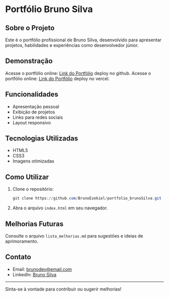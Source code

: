 ﻿# Portfólio Bruno Silva

## Sobre o Projeto

Este é o portfólio profissional de Bruno Silva, desenvolvido para apresentar projetos, habilidades e experiências como desenvolvedor júnior.

## Demonstração

Acesse o portfólio online: [Link do Portfólio](https://brunoezekiel.github.io/portfolio_brunoSilva/) deploy no github.
Acesse o portfólio online: [Link do Portfólio](https://brunoezekiel.github.io/portfolio_brunoSilva/) deploy no vercel.

## Funcionalidades
- Apresentação pessoal
- Exibição de projetos
- Links para redes sociais
- Layout responsivo

## Tecnologias Utilizadas
- HTML5
- CSS3
- Imagens otimizadas

## Como Utilizar
1. Clone o repositório:
   ```powershell
   git clone https://github.com/BrunoEzekiel/portfolio_brunoSilva.git
   ```
2. Abra o arquivo `index.html` em seu navegador.

## Melhorias Futuras
Consulte o arquivo `lista_melhorias.md` para sugestões e ideias de aprimoramento.

## Contato
- Email: brunodev@email.com
- LinkedIn: [Bruno Silva](#)

---

Sinta-se à vontade para contribuir ou sugerir melhorias!

